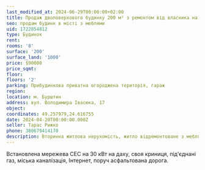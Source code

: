 ```yaml
---
last_modified_at: 2024-06-29T00:00:00+02:00
title: Продаж двоповерхового будинку 200 м² з ремонтом від власника на В. Івасюка
seo: продам будинк в місті з меблями
uid: 1722854812
type: Будинок
rent:
rooms: '8'
surface: '200'
surface_land: '1000'
price: $90000
price_sqmt:
floor:
floors: '2'
parking: Прибудинкова приватна огороджена територія, гараж
region:
location: м. Бурштин
address: вул. Володимира Івасюка, 17
object:
coordinates: 49.257979,24.616755
date: 2024-04-20T00:00:00.000Z
seller: Тарас Рижко
phone: 380679414170
description: Вторинна житлова нерухомість, житло відремонтоване з меблями і технікою, придатне і готове для проживання
---
```


Встановлена мережева СЕС на 30 кВт на даху, своя криниця, під'єднані газ, міська каналізація, Інтернет, поруч асфальтована дорога.
